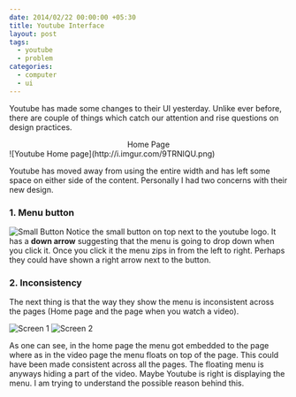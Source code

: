 ```yaml
---
date: 2014/02/22 00:00:00 +05:30
title: Youtube Interface
layout: post
tags:
  - youtube
  - problem
categories:
  - computer
  - ui
---
```


Youtube has made some changes to their UI yesterday. Unlike ever before, there are couple of things which catch our attention and rise questions on design practices.

<center>Home Page</center>
![Youtube Home page](http://i.imgur.com/9TRNlQU.png)

Youtube has moved away from using the entire width and has left some space on either side of the content. Personally I had two concerns with their new design.

### 1. Menu button

![Small Button](http://i.imgur.com/RFwpNZI.png) Notice the small button on top next to the youtube logo. It has a **down arrow** suggesting that the menu is going to drop down when you click it. Once you click it the menu zips in from the left to right. Perhaps they could have shown a right arrow next to the button.


### 2. Inconsistency

The next thing is that the way they show the menu is inconsistent across the pages (Home page and the page when you watch a video).

![Screen 1](http://i.imgur.com/Z92mfbI.png)
![Screen 2](http://i.imgur.com/XmuKfyh.png)

As one can see, in the home page the menu got embedded to the page where as in the video page the menu floats on top of the page. This could have been made consistent across all the pages. The floating menu is anyways hiding a part of the video. Maybe Youtube is right is displaying the menu. I am trying to understand the possible reason behind this.
